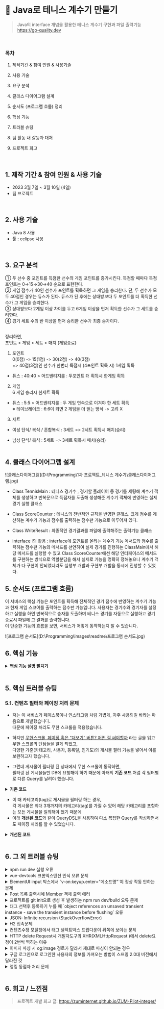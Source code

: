 # :pushpin: Java로 테니스 계수기 만들기

> Java의 interface 개념을 활용한 테니스 계수기 구현과 파일 출력기능  
> https://go-quality.dev  

</br> 

### 목차

1. 제작기간 & 참여 인원 & 사용기술 <br>

2. 사용 기술  <br>

3. 요구 분석    <br>

4. 클래스 다이어그램 설계    <br>

5. 순서도 (프로그램 흐름) 정리    <br>

6. 핵심 기능 <br>

7. 트러블 슈팅 <br>

8. 팀 활동 내 갈등과 대처 <br>

9. 프로젝트 회고 <br>

   <br> 


## 1. 제작 기간 & 참여 인원 & 사용 기술

- 2023 3월 7일 ~ 3월 10일 (4일)  <br>
- 팀 프로젝트   <br>

</br>

## 2. 사용 기술  

- Java 8 사용  <br>
- 툴 : eclipse 사용   <br>

</br>

## 3. 요구 분석 

① 두 선수 중 포인트를 득점한 선수의 게임 포인트를 증가시킨다. 득점할 때마다 득점 포인트는 0→15→30→40 순으로 표현한다.  <br>
② 게임 점수가 40인 선수가 포인트를 획득하면 그 게임을 승리한다. 단, 두 선수가 모두 40점인 경우는 듀스가 된다. 듀스가 된 후에는 상대방보다 두 포인트를 더 획득한 선수가 그 게임을 승리한다.  <br>
③ 상대방보다 2게임 이상 차이를 두고 6게임 이상을 먼저 획득한 선수가 그 세트를 승리한다.   <br>
④ 경기 세트 수의 반 이상을 먼저 승리한 선수가 최종 승자이다.  <br> <br>

정리하면,  <br>
포인트 > 게임 > 세트 > 매치 (게임종료)   <br>

1. 포인트  <br>
   0(0점) -> 15(1점) -> 30(2점) -> 40(3점)  <br>
   => 40점(3점)인 선수가 한번더 득점시 (4포인트 획득 시) 1게임 획득   <br>

* 듀스 : 40:40 > 어드벤티지룰 : 두포인트 더 획득시 한게임 획득   <br>

2. 게임<br>
   6 게임 승리시 한세트 획득  <br>

* 듀스 : 5:5 > 어드벤티지룰 : 두 게임 연속으로 이겨야 한 세트 획득   <br>
  ※ 테이브레이크 : 6:6이 되면 2 게임을 더 얻는 방식 -> 고려 X  <br>

3. 세트 

* 여성 단식/ 복식 / 혼합복식 : 3세트 => 2세트 획득시 매치(승리)  <br>

* 남성 단식/ 복식 : 5세트 => 3세트 획득시 매치(승리) <br><br>

  


## 4. 클래스 다이어그램 설계

![클래스다이어그램](D:\Programming\1차 프로젝트_테니스 계수기\클래스다이어그램.jpg)

* Class TennisMain : 테니스 경기수 , 경기할 플레이어 등 경기를 세팅해 계수기 객체를 생성하고 반복문으로 득점자를 도출해 생성해준 계수기 객체에 반영하는 실제 경기 실행 클래스 <br>
* Class ScoreCounter : 테니스의 전반적인 규칙을 반영한 클래스. 크게 점수를 계산하는 계수기 기능과 점수를 출력하는 점수판 기능으로 이루어져 있다. <br>
* Class WriteResult : 최종적인 경기결과를 파일에 출력해주는 출력기능 클래스 <br>

* interface I의 활용 : interface에 포인트를 올리는 계수기 기능 메서드와 점수를 출력하는 점수판 기능의 메서드를 선언하여 실제 경기를 진행하는 ClassMain에서 해당 메서드를 실행할 수 있고 Class ScoreCounter에선 해당 인터페이스의 메서드를 구현하는 방식으로 역할분담을 해서 실제로 기능을 명확히 정해놓으니 계수기 객체가 다 구현이 안되었더라도 실행부 개발과 구현부 개발을 동시에 진행할 수 있었다.  <br> 

  

## 5. 순서도 (프로그램 흐름) 



이 서비스의 핵심 기능은 포인트를 획득해 전체적인 경기 점수에 반영하는 계수기 기능과 현재 게임 스코어를 출력하는 점수판 기능입니다. 사용자는 경기수와 경기자를 설정하고 실행을 하면 반복적으로 승자를 도출하며 테니스 경기를 자동으로 실행하고 경기 종료시 파일에 그 결과를 출력합니다.    
이 단순한 기능의 흐름을 보면, 서비스가 어떻게 동작하는지 알 수 있습니다.  



![프로그램 순서도](D:\Programming\images\readme\프로그램 순서도.jpg)





## 6. 핵심 기능



<details>
<summary><b>핵심 기능 설명 펼치기</b></summary>
<div markdown="1">


### 4.1. 전체 흐름

![](https://zuminternet.github.io/images/portal/post/2019-04-22-ZUM-Pilot-integer/flow1.png)







### 4.2. 사용자 요청

![](https://zuminternet.github.io/images/portal/post/2019-04-22-ZUM-Pilot-integer/flow_vue.png)

- **URL 정규식 체크** :pushpin: [코드 확인](https://github.com/Integerous/goQuality/blob/b587bbff4dce02e3bec4f4787151a9b6fa326319/frontend/src/components/PostInput.vue#L67)
  - Vue.js로 렌더링된 화면단에서, 사용자가 등록을 시도한 URL의 모양새를 정규식으로 확인합니다.
  - URL의 모양새가 아닌 경우, 에러 메세지를 띄웁니다.

- **Axios 비동기 요청** :pushpin: [코드 확인]()
  - URL의 모양새인 경우, 컨텐츠를 등록하는 POST 요청을 비동기로 날립니다.

### 4.3. Controller

![](https://zuminternet.github.io/images/portal/post/2019-04-22-ZUM-Pilot-integer/flow_controller.png)

- **요청 처리** :pushpin: [코드 확인](https://github.com/Integerous/goQuality/blob/b2c5e60761b6308f14eebe98ccdb1949de6c4b99/src/main/java/goQuality/integerous/controller/PostRestController.java#L55)
  - Controller에서는 요청을 화면단에서 넘어온 요청을 받고, Service 계층에 로직 처리를 위임합니다.

- **결과 응답** :pushpin: [코드 확인]()
  - Service 계층에서 넘어온 로직 처리 결과(메세지)를 화면단에 응답해줍니다.

### 4.4. Service

![](https://zuminternet.github.io/images/portal/post/2019-04-22-ZUM-Pilot-integer/flow_service1.png)

- **Http 프로토콜 추가 및 trim()** :pushpin: [코드 확인]()

  - 사용자가 URL 입력 시 Http 프로토콜을 생략하거나 공백을 넣은 경우,  
    올바른 URL이 될 수 있도록 Http 프로토콜을 추가해주고, 공백을 제거해줍니다.

- **URL 접속 확인** :pushpin: [코드 확인]()

  - 화면단에서 모양새만 확인한 URL이 실제 리소스로 연결되는지 HttpUrlConnection으로 테스트합니다.
  - 이 때, 빠른 응답을 위해 Request Method를 GET이 아닌 HEAD를 사용했습니다.
  - (HEAD 메소드는 GET 메소드의 응답 결과의 Body는 가져오지 않고, Header만 확인하기 때문에 GET 메소드에 비해 응답속도가 빠릅니다.)

  ![](https://zuminternet.github.io/images/portal/post/2019-04-22-ZUM-Pilot-integer/flow_service2.png)

- **Jsoup 이미지, 제목 파싱** :pushpin: [코드 확인]()

  - URL 접속 확인결과 유효하면 Jsoup을 사용해서 입력된 URL의 이미지와 제목을 파싱합니다.
  - 이미지는 Open Graphic Tag를 우선적으로 파싱하고, 없을 경우 첫 번째 이미지와 제목을 파싱합니다.
  - 컨텐츠에 이미지가 없을 경우, 미리 설정해둔 기본 이미지를 사용하고, 제목이 없을 경우 생략합니다.


### 4.5. Repository

![](https://zuminternet.github.io/images/portal/post/2019-04-22-ZUM-Pilot-integer/flow_repo.png)

- **컨텐츠 저장** :pushpin: [코드 확인]()
  - URL 유효성 체크와 이미지, 제목 파싱이 끝난 컨텐츠는 DB에 저장합니다.
  - 저장된 컨텐츠는 다시 Repository - Service - Controller를 거쳐 화면단에 송출됩니다.

</div>
</details>

</br>

## 5. 핵심 트러블 슈팅

### 5.1. 컨텐츠 필터와 페이징 처리 문제

- 저는 이 서비스가 페이스북이나 인스타그램 처럼 가볍게, 자주 사용되길 바라는 마음으로 개발했습니다.  
  때문에 페이징 처리도 무한 스크롤을 적용했습니다.

- 하지만 [무한스크롤, 페이징 혹은 “더보기” 버튼? 어떤 걸 써야할까](https://cyberx.tistory.com/82) 라는 글을 읽고 무한 스크롤의 단점들을 알게 되었고,  
  다양한 기준(카테고리, 사용자, 등록일, 인기도)의 게시물 필터 기능을 넣어서 이를 보완하고자 했습니다.

- 그런데 게시물이 필터링 된 상태에서 무한 스크롤이 동작하면,  
  필터링 된 게시물들만 DB에 요청해야 하기 때문에 아래의 **기존 코드** 처럼 각 필터별로 다른 Query를 날려야 했습니다.

<details>
<summary><b>기존 코드</b></summary>
<div markdown="1">


~~~java
/**
 * 게시물 Top10 (기준: 댓글 수 + 좋아요 수)
 * @return 인기순 상위 10개 게시물
 */
public Page<PostResponseDto> listTopTen() {

    PageRequest pageRequest = PageRequest.of(0, 10, Sort.Direction.DESC, "rankPoint", "likeCnt");
    return postRepository.findAll(pageRequest).map(PostResponseDto::new);
}

/**
 * 게시물 필터 (Tag Name)
 * @param tagName 게시물 박스에서 클릭한 태그 이름
 * @param pageable 페이징 처리를 위한 객체
 * @return 해당 태그가 포함된 게시물 목록
 */
public Page<PostResponseDto> listFilteredByTagName(String tagName, Pageable pageable) {

    return postRepository.findAllByTagName(tagName, pageable).map(PostResponseDto::new);
}

// ... 게시물 필터 (Member) 생략 

/**
 * 게시물 필터 (Date)
 * @param createdDate 게시물 박스에서 클릭한 날짜
 * @return 해당 날짜에 등록된 게시물 목록
 */
public List<PostResponseDto> listFilteredByDate(String createdDate) {

    // 등록일 00시부터 24시까지
    LocalDateTime start = LocalDateTime.of(LocalDate.parse(createdDate), LocalTime.MIN);
    LocalDateTime end = LocalDateTime.of(LocalDate.parse(createdDate), LocalTime.MAX);

    return postRepository
                    .findAllByCreatedAtBetween(start, end)
                    .stream()
                    .map(PostResponseDto::new)
                    .collect(Collectors.toList());
    }
~~~

</div>
</details>

- 이 때 카테고리(tag)로 게시물을 필터링 하는 경우,  
  각 게시물은 최대 3개까지의 카테고리(tag)를 가질 수 있어 해당 카테고리를 포함하는 모든 게시물을 질의해야 했기 때문에  
- 아래 **개선된 코드**와 같이 QueryDSL을 사용하여 다소 복잡한 Query를 작성하면서도 페이징 처리를 할 수 있었습니다.

<details>
<summary><b>개선된 코드</b></summary>
<div markdown="1">


~~~java
/**
 * 게시물 필터 (Tag Name)
 */
@Override
public Page<Post> findAllByTagName(String tagName, Pageable pageable) {

    QueryResults<Post> results = queryFactory
            .selectFrom(post)
            .innerJoin(postTag)
                .on(post.idx.eq(postTag.post.idx))
            .innerJoin(tag)
                .on(tag.idx.eq(postTag.tag.idx))
            .where(tag.name.eq(tagName))
            .orderBy(post.idx.desc())
                .limit(pageable.getPageSize())
                .offset(pageable.getOffset())
            .fetchResults();

    return new PageImpl<>(results.getResults(), pageable, results.getTotal());
}
~~~

</div>
</details>

</br>

## 6. 그 외 트러블 슈팅

<details>
<summary>npm run dev 실행 오류</summary>
<div markdown="1">


- Webpack-dev-server 버전을 3.0.0으로 다운그레이드로 해결
- `$ npm install —save-dev webpack-dev-server@3.0.0`

</div>
</details>

<details>
<summary>vue-devtools 크롬익스텐션 인식 오류 문제</summary>
<div markdown="1">


  - main.js 파일에 `Vue.config.devtools = true` 추가로 해결
  - [https://github.com/vuejs/vue-devtools/issues/190](https://github.com/vuejs/vue-devtools/issues/190)

</div>
</details>

<details>
<summary>ElementUI input 박스에서 `v-on:keyup.enter="메소드명"`이 정상 작동 안하는 문제</summary>
<div markdown="1">


  - `v-on:keyup.enter.native=""` 와 같이 .native 추가로 해결

</div>
</details>

<details>
<summary> Post 목록 출력시에 Member 객체 출력 에러 </summary>
<div markdown="1">


  - 에러 메세지(500에러)
    - No serializer found for class org.hibernate.proxy.pojo.javassist.JavassistLazyInitializer and no properties discovered to create BeanSerializer (to avoid exception, disable SerializationConfig.SerializationFeature.FAIL_ON_EMPTY_BEANS)
  - 해결
    - Post 엔티티에 @ManyToOne 연관관계 매핑을 LAZY 옵션에서 기본(EAGER)옵션으로 수정

</div>
</details>
    

<details>
<summary> 프로젝트를 git init으로 생성 후 발생하는 npm run dev/build 오류 문제 </summary>
<div markdown="1">


  ```jsx
    $ npm run dev
    npm ERR! path C:\Users\integer\IdeaProjects\pilot\package.json
    npm ERR! code ENOENT
    npm ERR! errno -4058
    npm ERR! syscall open
    npm ERR! enoent ENOENT: no such file or directory, open 'C:\Users\integer\IdeaProjects\pilot\package.json'
    npm ERR! enoent This is related to npm not being able to find a file.
    npm ERR! enoent

    npm ERR! A complete log of this run can be found in:
    npm ERR!     C:\Users\integer\AppData\Roaming\npm-cache\_logs\2019-02-25T01_23_19_131Z-debug.log
  ```

  - 단순히 npm run dev/build 명령을 입력한 경로가 문제였다.

</div>
</details>    

<details>
<summary> 태그 선택후 등록하기 누를 때 `object references an unsaved transient instance - save the transient instance before flushing` 오류</summary>
<div markdown="1">


  - Post 엔티티의 @ManyToMany에 영속성 전이(cascade=CascadeType.ALL) 추가
    - JPA에서 Entity를 저장할 때 연관된 모든 Entity는 영속상태여야 한다.
    - CascadeType.PERSIST 옵션으로 부모와 자식 Enitity를 한 번에 영속화할 수 있다.
    - 참고
      - [https://stackoverflow.com/questions/2302802/object-references-an-unsaved-transient-instance-save-the-transient-instance-be/10680218](https://stackoverflow.com/questions/2302802/object-references-an-unsaved-transient-instance-save-the-transient-instance-be/10680218)

</div>
</details>    

<details>
<summary> JSON: Infinite recursion (StackOverflowError)</summary>
<div markdown="1">


  - @JsonIgnoreProperties 사용으로 해결
    - 참고
      - [http://springquay.blogspot.com/2016/01/new-approach-to-solve-json-recursive.html](http://springquay.blogspot.com/2016/01/new-approach-to-solve-json-recursive.html)
      - [https://stackoverflow.com/questions/3325387/infinite-recursion-with-jackson-json-and-hibernate-jpa-issue](https://stackoverflow.com/questions/3325387/infinite-recursion-with-jackson-json-and-hibernate-jpa-issue)

</div>
</details>  
    

<details>
<summary> H2 접속문제</summary>
<div markdown="1">


  - H2의 JDBC URL이 jdbc:h2:~/test 으로 되어있으면 jdbc:h2:mem:testdb 으로 변경해서 접속해야 한다.
        

</div>
</details> 
    

<details>
<summary> 컨텐츠수정 모달창에서 태그 셀렉트박스 드랍다운이 뒤쪽에 보이는 문제</summary>
<div markdown="1">


   - ElementUI의 Global Config에 옵션 추가하면 해결
     - main.js 파일에 `Vue.us(ElementUI, { zIndex: 9999 });` 옵션 추가(9999 이하면 안됌)
   - 참고
     - [https://element.eleme.io/#/en-US/component/quickstart#global-config](https://element.eleme.io/#/en-US/component/quickstart#global-config)

</div>
</details> 

<details>
<summary> HTTP delete Request시 개발자도구의 XHR(XMLHttpRequest )에서 delete요청이 2번씩 찍히는 이유</summary>
<div markdown="1">


  - When you try to send a XMLHttpRequest to a different domain than the page is hosted, you are violating the same-origin policy. However, this situation became somewhat common, many technics are introduced. CORS is one of them.

      In short, server that you are sending the DELETE request allows cross domain requests. In the process, there should be a **preflight** call and that is the **HTTP OPTION** call.

      So, you are having two responses for the **OPTION** and **DELETE** call.

      see [MDN page for CORS](https://developer.mozilla.org/en-US/docs/Web/HTTP/Access_control_CORS).

    - 출처 : [https://stackoverflow.com/questions/35808655/why-do-i-get-back-2-responses-of-200-and-204-when-using-an-ajax-call-to-delete-o](https://stackoverflow.com/questions/35808655/why-do-i-get-back-2-responses-of-200-and-204-when-using-an-ajax-call-to-delete-o)

</div>
</details> 

<details>
<summary> 이미지 파싱 시 og:image 경로가 달라서 제대로 파싱이 안되는 경우</summary>
<div markdown="1">


  - UserAgent 설정으로 해결
      - [https://www.javacodeexamples.com/jsoup-set-user-agent-example/760](https://www.javacodeexamples.com/jsoup-set-user-agent-example/760)
      - [http://www.useragentstring.com/](http://www.useragentstring.com/)

</div>
</details> 
    

<details>
<summary> 구글 로그인으로 로그인한 사용자의 정보를 가져오는 방법이 스프링 2.0대 버전에서 달라진 것</summary>
<div markdown="1">


  - 1.5대 버전에서는 Controller의 인자로 Principal을 넘기면 principal.getName(0에서 바로 꺼내서 쓸 수 있었는데, 2.0대 버전에서는 principal.getName()의 경우 principal 객체.toString()을 반환한다.

    - 1.5대 버전에서 principal을 사용하는 경우
    - 아래와 같이 사용했다면,

    ```jsx
    @RequestMapping("/sso/user")
    @SuppressWarnings("unchecked")
    public Map<String, String> user(Principal principal) {
        if (principal != null) {
            OAuth2Authentication oAuth2Authentication = (OAuth2Authentication) principal;
            Authentication authentication = oAuth2Authentication.getUserAuthentication();
            Map<String, String> details = new LinkedHashMap<>();
            details = (Map<String, String>) authentication.getDetails();
            logger.info("details = " + details);  // id, email, name, link etc.
            Map<String, String> map = new LinkedHashMap<>();
            map.put("email", details.get("email"));
            return map;
        }
        return null;
    }
    ```

    - 2.0대 버전에서는
    - 아래와 같이 principal 객체의 내용을 꺼내 쓸 수 있다.

    ```jsx
    UsernamePasswordAuthenticationToken token =
                    (UsernamePasswordAuthenticationToken) SecurityContextHolder
                            .getContext().getAuthentication();
            Map<String, Object> map = (Map<String, Object>) token.getPrincipal();
    
            String email = String.valueOf(map.get("email"));
            post.setMember(memberRepository.findByEmail(email));
    ```

</div>
</details> 
    

<details>
<summary> 랭킹 동점자 처리 문제</summary>
<div markdown="1">


  - PageRequest의 Sort부분에서 properties를 "rankPoint"를 주고 "likeCnt"를 줘서 댓글수보다 좋아요수가 우선순위 갖도록 설정.
  - 좋아요 수도 똑같다면..........
        

</div>
</details> 
    
</br>

## 6. 회고 / 느낀점

>프로젝트 개발 회고 글: https://zuminternet.github.io/ZUM-Pilot-integer/
